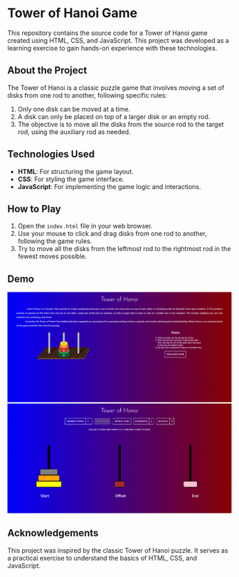 # Tower of Hanoi Game

This repository contains the source code for a Tower of Hanoi game created using HTML, CSS, and JavaScript. This project was developed as a learning exercise to gain hands-on experience with these technologies.

## About the Project

The Tower of Hanoi is a classic puzzle game that involves moving a set of disks from one rod to another, following specific rules:

1. Only one disk can be moved at a time.
2. A disk can only be placed on top of a larger disk or an empty rod.
3. The objective is to move all the disks from the source rod to the target rod, using the auxiliary rod as needed.

## Technologies Used

- **HTML**: For structuring the game layout.
- **CSS**: For styling the game interface.
- **JavaScript**: For implementing the game logic and interactions.

## How to Play

1. Open the `index.html` file in your web browser.
2. Use your mouse to click and drag disks from one rod to another, following the game rules.
3. Try to move all the disks from the leftmost rod to the rightmost rod in the fewest moves possible.

## Demo

![Tower of Hanoi Screenshot](screenshots/start-page.png)
![Tower of Hanoi Screenshot](screenshots/game-page.png)

## Acknowledgements

This project was inspired by the classic Tower of Hanoi puzzle. It serves as a practical exercise to understand the basics of HTML, CSS, and JavaScript.
